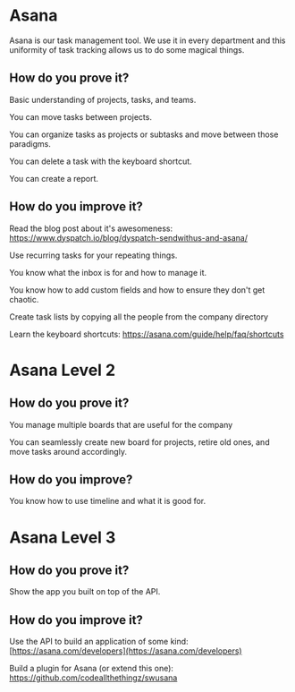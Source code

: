 # Asana

Asana is our task management tool.  We use it in every department and this uniformity of task tracking allows us to do some magical things.  

## How do you prove it?

Basic understanding of projects, tasks, and teams.

You can move tasks between projects.

You can organize tasks as projects or subtasks and move between those paradigms.

You can delete a task with the keyboard shortcut.

You can create a report.

## How do you improve it?

Read the blog post about it's awesomeness: https://www.dyspatch.io/blog/dyspatch-sendwithus-and-asana/

Use recurring tasks for your repeating things.  

You know what the inbox is for and how to manage it.

You know how to add custom fields and how to ensure they don't get chaotic.

Create task lists by copying all the people from the company directory

Learn the keyboard shortcuts: https://asana.com/guide/help/faq/shortcuts

# Asana Level 2

## How do you prove it?

You manage multiple boards that are useful for the company

You can seamlessly create new board for projects, retire old ones, and move tasks around accordingly. 

## How do you improve?

You know how to use timeline and what it is good for.

# Asana Level 3

## How do you prove it?

Show the app you built on top of the API.

## How do you improve it?

Use the API to build an application of some kind: [https://asana.com/developers](https://asana.com/developers)

Build a plugin for Asana (or extend this one): https://github.com/codeallthethingz/swusana



